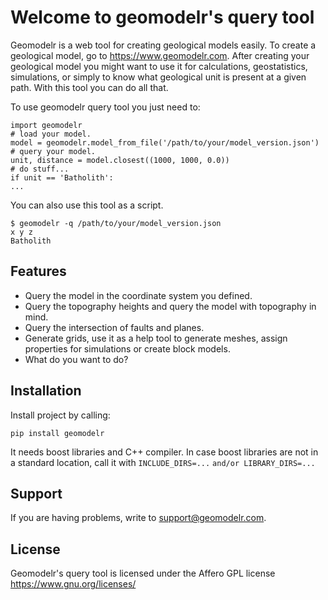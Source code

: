 # Welcome to geomodelr's query tool

Geomodelr is a web tool for creating geological models easily.
To create a geological model, go to https://www.geomodelr.com.
After creating your geological model you might want to use it
for calculations, geostatistics, simulations, or simply to know
what geological unit is present at a given path. With this tool 
you can do all that.

To use geomodelr query tool you just need to:
```
import geomodelr
# load your model.
model = geomodelr.model_from_file('/path/to/your/model_version.json')
# query your model.
unit, distance = model.closest((1000, 1000, 0.0))
# do stuff...
if unit == 'Batholith':
...
```
You can also use this tool as a script.
```
$ geomodelr -q /path/to/your/model_version.json
x y z
Batholith
```

## Features
- Query the model in the coordinate system you defined.
- Query the topography heights and query the model with topography in mind.
- Query the intersection of faults and planes.
- Generate grids, use it as a help tool to generate meshes, assign properties for simulations or create block models.
- What do you want to do?

## Installation
Install project by calling:

    pip install geomodelr

It needs boost libraries and C++ compiler. In case boost libraries are not in a 
standard location, call it with `INCLUDE_DIRS=...` `and/or LIBRARY_DIRS=...`

## Support
If you are having problems, write to support@geomodelr.com.

## License
Geomodelr's query tool is licensed under the Affero GPL license https://www.gnu.org/licenses/

